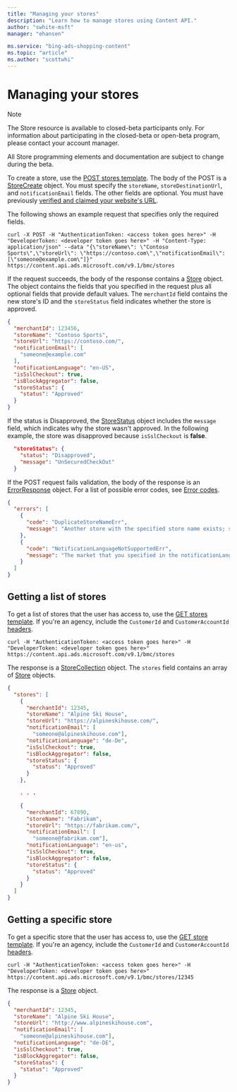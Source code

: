 ```yaml
---
title: "Managing your stores"
description: "Learn how to manage stores using Content API."
author: "swhite-msft"
manager: "ehansen"

ms.service: "bing-ads-shopping-content"
ms.topic: "article"
ms.author: "scottwhi"
---
```


# Managing your stores

> [!NOTE]
> The Store resource is available to closed-beta participants only. For information about participating in the closed-beta or open-beta program, please contact your account manager.
>
> All Store programming elements and documentation are subject to change during the beta.

To create a store, use the [POST stores template](store-resource.md#stores-template). The body of the POST is a [StoreCreate](store-resource.md#storecreate) object. You must specify the `storeName`, `storeDestinationUrl`, and `notificationEmail` fields. The other fields are optional. You must have previously <a href="https://help.ads.microsoft.com/#apex/3/en/50888/1" target="_blank">verified and claimed your website's URL</a>.

The following shows an example request that specifies only the required fields.

```curl
curl -X POST -H "AuthenticationToken: <access token goes here>" -H "DeveloperToken: <developer token goes here>" -H "Content-Type: application/json" --data "{\"storeName\": \"Contoso Sports\",\"storeUrl\": \"https://contoso.com\",\"notificationEmail\": [\"someone@example.com\"]}"  https://content.api.ads.microsoft.com/v9.1/bmc/stores
```

If the request succeeds, the body of the response contains a [Store](store-resource.md#store) object. The object contains the fields that you specified in the request plus all optional fields that provide default values. The `merchantId` field contains the new store's ID and the `storeStatus` field indicates whether the store is approved. 

```json
{
  "merchantId": 123456,
  "storeName": "Contoso Sports",
  "storeUrl": "https://contoso.com/",
  "notificationEmail": [
    "someone@example.com"
  ],
  "notificationLanguage": "en-US",
  "isSslCheckout": true,
  "isBlockAggregator": false,
  "storeStatus": {
    "status": "Approved"
  }
}
```

If the status is Disapproved, the [StoreStatus](store-resource.md#storestatus) object includes the `message` field, which indicates why the store wasn't approved. In the following example, the store was disapproved because `isSslCheckout` is **false**.

```json
  "storeStatus": {
    "status": "Disapproved",
    "message": "UnSecuredCheckOut"
  }
```

If the POST request fails validation, the body of the response is an [ErrorResponse](store-resource.md#errorresponse) object. For a list of possible error codes, see [Error codes](store-resource.md#error-codes).

```json
{
  "errors": [
    {
      "code": "DuplicateStoreNameErr",
      "message": "Another store with the specified store name exists; store names must be unique with Microsoft Merchant Center."
    },
    {
      "code": "NotificationLanguageNotSupportedErr",
      "message": "The market that you specified in the notificationLanguage field is not valid."
    }
  ]
}
```


## Getting a list of stores

To get a list of stores that the user has access to, use the [GET stores template](store-resource.md#stores-template). If you're an agency, include the `CustomerId` and `CustomerAccountId` [headers](store-resource.md#headers).

```curl
curl -H "AuthenticationToken: <access token goes here>" -H "DeveloperToken: <developer token goes here>"  https://content.api.ads.microsoft.com/v9.1/bmc/stores
```

The response is a [StoreCollection](store-resource.md#storecollection) object. The `stores` field contains an array of [Store](store-resource.md#store) objects.

```json
{
  "stores": [
    {
      "merchantId": 12345,
      "storeName": "Alpine Ski House",
      "storeUrl": "https://alpineskihouse.com/",
      "notificationEmail": [
        "someone@alpineskihouse.com"],
      "notificationLanguage": "de-De",
      "isSslCheckout": true,
      "isBlockAggregator": false,
      "storeStatus": {
        "status": "Approved"
      }
    },

    . . .

    {
      "merchantId": 67890,
      "storeName": "Fabrikam",
      "storeUrl": "https://fabrikam.com/",
      "notificationEmail": [
        "someone@fabrikam.com"],
      "notificationLanguage": "en-us",
      "isSslCheckout": true,
      "isBlockAggregator": false,
      "storeStatus": {
        "status": "Approved"
      }
    }
  ]
}
```


## Getting a specific store

To get a specific store that the user has access to, use the [GET store template](store-resource.md#storesmerchantid-template). If you're an agency, include the `CustomerId` and `CustomerAccountId` [headers](store-resource.md#headers).

```curl
curl -H "AuthenticationToken: <access token goes here>" -H "DeveloperToken: <developer token goes here>"  https://content.api.ads.microsoft.com/v9.1/bmc/stores/12345
```

The response is a [Store](store-resource.md#store) object.

```json
{
  "merchantId": 12345,
  "storeName": "Alpine Ski House",
  "storeUrl": "http://www.alpineskihouse.com",
  "notificationEmail": [
    "someone@alpineskihouse.com"],
  "notificationLanguage": "de-DE",
  "isSslCheckout": true,
  "isBlockAggregator": false,
  "storeStatus": {
    "status": "Approved"
  }
}
```

